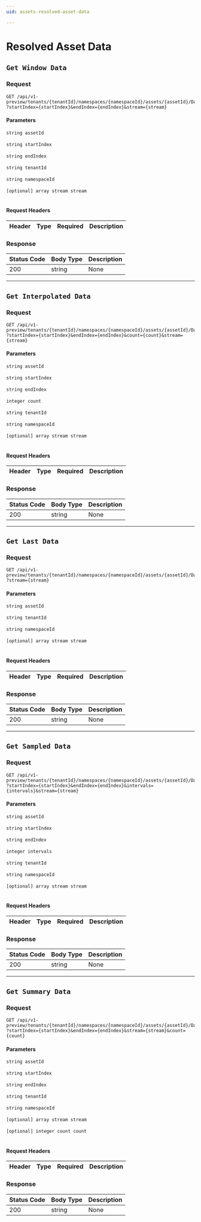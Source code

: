 ```yaml
---
uid: assets-resolved-asset-data

---
```


# Resolved Asset Data

## `Get Window Data`

<a id="opIdResolvedAssetData_Get Window Data"></a>

### Request
```text 
GET /api/v1-preview/tenants/{tenantId}/namespaces/{namespaceId}/assets/{assetId}/Data
?startIndex={startIndex}&endIndex={endIndex}&stream={stream}
```

#### Parameters

`string assetId`
<br/><br/>`string startIndex`
<br/><br/>`string endIndex`
<br/><br/>`string tenantId`
<br/><br/>`string namespaceId`
<br/><br/>
`[optional] array stream stream`
<br/><br/>

#### Request Headers

|Header|Type|Required|Description|
|---|---|---|---|

### Response

|Status Code|Body Type|Description|
|---|---|---|
|200|string|None|

---

## `Get Interpolated Data`

<a id="opIdResolvedAssetData_Get Interpolated Data"></a>

### Request
```text 
GET /api/v1-preview/tenants/{tenantId}/namespaces/{namespaceId}/assets/{assetId}/Data/Interpolated
?startIndex={startIndex}&endIndex={endIndex}&count={count}&stream={stream}
```

#### Parameters

`string assetId`
<br/><br/>`string startIndex`
<br/><br/>`string endIndex`
<br/><br/>`integer count`
<br/><br/>`string tenantId`
<br/><br/>`string namespaceId`
<br/><br/>
`[optional] array stream stream`
<br/><br/>

#### Request Headers

|Header|Type|Required|Description|
|---|---|---|---|

### Response

|Status Code|Body Type|Description|
|---|---|---|
|200|string|None|

---

## `Get Last Data`

<a id="opIdResolvedAssetData_Get Last Data"></a>

### Request
```text 
GET /api/v1-preview/tenants/{tenantId}/namespaces/{namespaceId}/assets/{assetId}/Data/Last
?stream={stream}
```

#### Parameters

`string assetId`
<br/><br/>`string tenantId`
<br/><br/>`string namespaceId`
<br/><br/>
`[optional] array stream stream`
<br/><br/>

#### Request Headers

|Header|Type|Required|Description|
|---|---|---|---|

### Response

|Status Code|Body Type|Description|
|---|---|---|
|200|string|None|

---

## `Get Sampled Data`

<a id="opIdResolvedAssetData_Get Sampled Data"></a>

### Request
```text 
GET /api/v1-preview/tenants/{tenantId}/namespaces/{namespaceId}/assets/{assetId}/Data/Sampled
?startIndex={startIndex}&endIndex={endIndex}&intervals={intervals}&stream={stream}
```

#### Parameters

`string assetId`
<br/><br/>`string startIndex`
<br/><br/>`string endIndex`
<br/><br/>`integer intervals`
<br/><br/>`string tenantId`
<br/><br/>`string namespaceId`
<br/><br/>
`[optional] array stream stream`
<br/><br/>

#### Request Headers

|Header|Type|Required|Description|
|---|---|---|---|

### Response

|Status Code|Body Type|Description|
|---|---|---|
|200|string|None|

---

## `Get Summary Data`

<a id="opIdResolvedAssetData_Get Summary Data"></a>

### Request
```text 
GET /api/v1-preview/tenants/{tenantId}/namespaces/{namespaceId}/assets/{assetId}/Data/Summaries
?startIndex={startIndex}&endIndex={endIndex}&stream={stream}&count={count}
```

#### Parameters

`string assetId`
<br/><br/>`string startIndex`
<br/><br/>`string endIndex`
<br/><br/>`string tenantId`
<br/><br/>`string namespaceId`
<br/><br/>
`[optional] array stream stream`
<br/><br/>`[optional] integer count count`
<br/><br/>

#### Request Headers

|Header|Type|Required|Description|
|---|---|---|---|

### Response

|Status Code|Body Type|Description|
|---|---|---|
|200|string|None|

